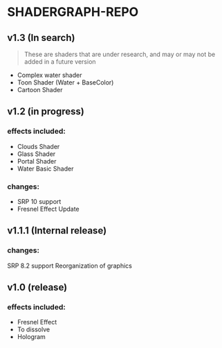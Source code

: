 

# SHADERGRAPH-REPO


##
## v1.3 (In search)

> These are shaders that are under research, and may or may not be added in a future version

- Complex water shader
- Toon Shader (Water + BaseColor)
- Cartoon Shader



##
## v1.2 (in progress)

### effects included:

- Clouds Shader
- Glass Shader
- Portal Shader
- Water Basic Shader

### changes:

- SRP 10 support
- Fresnel Effect Update



##
## v1.1.1 (Internal release)

### changes:

SRP 8.2 support
Reorganization of graphics



##
## v1.0 (release)

### effects included:

- Fresnel Effect
- To dissolve
- Hologram
